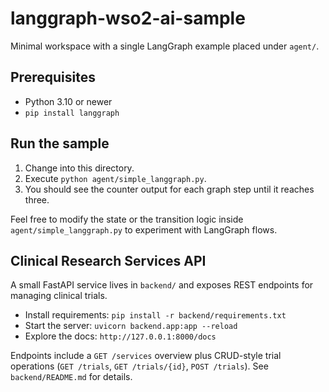 # langgraph-wso2-ai-sample

Minimal workspace with a single LangGraph example placed under `agent/`.

## Prerequisites
- Python 3.10 or newer
- `pip install langgraph`

## Run the sample
1. Change into this directory.
2. Execute `python agent/simple_langgraph.py`.
3. You should see the counter output for each graph step until it reaches three.

Feel free to modify the state or the transition logic inside `agent/simple_langgraph.py` to experiment with LangGraph flows.

## Clinical Research Services API
A small FastAPI service lives in `backend/` and exposes REST endpoints for managing clinical trials.

- Install requirements: `pip install -r backend/requirements.txt`
- Start the server: `uvicorn backend.app:app --reload`
- Explore the docs: `http://127.0.0.1:8000/docs`

Endpoints include a `GET /services` overview plus CRUD-style trial operations (`GET /trials`, `GET /trials/{id}`, `POST /trials`). See `backend/README.md` for details.
